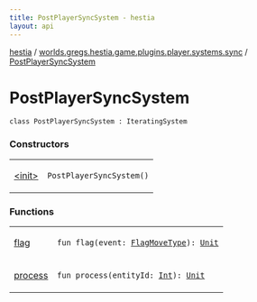 ```yaml
---
title: PostPlayerSyncSystem - hestia
layout: api
---
```


<div class='api-docs-breadcrumbs'><a href="../../index.html">hestia</a> / <a href="../index.html">worlds.gregs.hestia.game.plugins.player.systems.sync</a> / <a href="./index.html">PostPlayerSyncSystem</a></div>

# PostPlayerSyncSystem

<div class="signature"><code><span class="keyword">class </span><span class="identifier">PostPlayerSyncSystem</span>&nbsp;<span class="symbol">:</span>&nbsp;<span class="identifier">IteratingSystem</span></code></div>

### Constructors

<table class="api-docs-table">
<tbody>
<tr>
<td markdown="1">

<a href="-init-.html">&lt;init&gt;</a>


</td>
<td markdown="1">
<div class="signature"><code><span class="identifier">PostPlayerSyncSystem</span><span class="symbol">(</span><span class="symbol">)</span></code></div>

</td>
</tr>
</tbody>
</table>

### Functions

<table class="api-docs-table">
<tbody>
<tr>
<td markdown="1">

<a href="flag.html">flag</a>


</td>
<td markdown="1">
<div class="signature"><code><span class="keyword">fun </span><span class="identifier">flag</span><span class="symbol">(</span><span class="parameterName" id="worlds.gregs.hestia.game.plugins.player.systems.sync.PostPlayerSyncSystem$flag(worlds.gregs.hestia.game.events.FlagMoveType)/event">event</span><span class="symbol">:</span>&nbsp;<a href="../../worlds.gregs.hestia.game.events/-flag-move-type/index.html"><span class="identifier">FlagMoveType</span></a><span class="symbol">)</span><span class="symbol">: </span><a href="https://kotlinlang.org/api/latest/jvm/stdlib/kotlin/-unit/index.html"><span class="identifier">Unit</span></a></code></div>

</td>
</tr>
<tr>
<td markdown="1">

<a href="process.html">process</a>


</td>
<td markdown="1">
<div class="signature"><code><span class="keyword">fun </span><span class="identifier">process</span><span class="symbol">(</span><span class="parameterName" id="worlds.gregs.hestia.game.plugins.player.systems.sync.PostPlayerSyncSystem$process(kotlin.Int)/entityId">entityId</span><span class="symbol">:</span>&nbsp;<a href="https://kotlinlang.org/api/latest/jvm/stdlib/kotlin/-int/index.html"><span class="identifier">Int</span></a><span class="symbol">)</span><span class="symbol">: </span><a href="https://kotlinlang.org/api/latest/jvm/stdlib/kotlin/-unit/index.html"><span class="identifier">Unit</span></a></code></div>

</td>
</tr>
</tbody>
</table>
